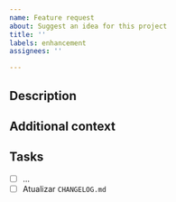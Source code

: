 ```yaml
---
name: Feature request
about: Suggest an idea for this project
title: ''
labels: enhancement
assignees: ''

---
```


## Description
<!--- Uma descrição clara do problema a ser resolvido--->

## Additional context
<!--- Qualquer outro elemento (texto, link, fotom, diagrama) que auxilie na melhor compreensão do problema--->

## Tasks
<!--- As tarefas a serem realizadas --->
- [ ] ...
- [ ] Atualizar `CHANGELOG.md`
